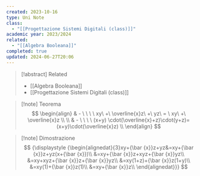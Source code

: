 ```yaml
---
created: 2023-10-16
type: Uni Note
class:
  - "[[Progettazione Sistemi Digitali (class)]]"
academic year: 2023/2024
related:
  - "[[Algebra Booleana]]"
completed: true
updated: 2024-06-27T20:06
---
```

>[!abstract] Related
>- [[Algebra Booleana]]
>- [[Progettazione Sistemi Digitali (class)]]

>[!note] Teorema
>$$
>\begin{align}
>& - \ \ \ \ xy\ +\  \overline{x}z\ +\ yz\ = \ xy\ +\ \overline{x}z \\ \\
>& - \ \ \ \ (x+y) \cdot(\overline{x}+z)\cdot(y+z)= (x+y)\cdot(\overline{x}z) \\
>\end{align}
>$$

>[!note] Dimostrazione
>$$ 
>{\displaystyle {\begin{alignedat}{3}xy+{\bar {x}}z+yz&=xy+{\bar {x}}z+yz(x+{\bar {x}})\\
>&=xy+{\bar {x}}z+xyz+{\bar {x}}yz\\
>&=xy+xyz+{\bar {x}}z+{\bar {x}}yz\\
>&=xy(1+z)+{\bar {x}}z(1+y)\\
>&=xy(1)+{\bar {x}}z(1)\\
>&=xy+{\bar {x}}z\\
>\end{alignedat}}}
>$$
